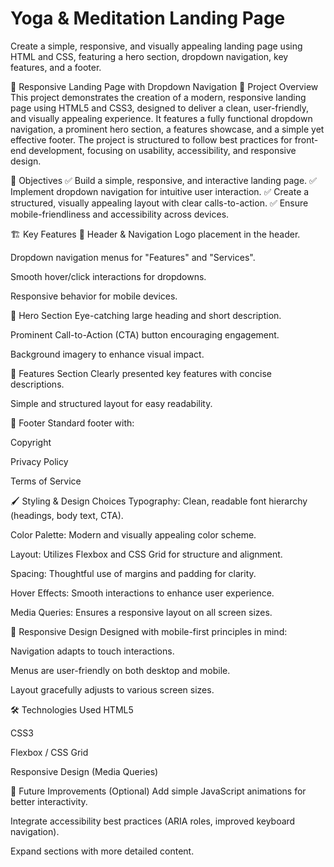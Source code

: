# Yoga & Meditation Landing Page
Create a simple, responsive, and visually appealing landing page using HTML and CSS,  featuring a hero section, dropdown navigation, key features, and a footer. 


🚀 Responsive Landing Page with Dropdown Navigation
📄 Project Overview
This project demonstrates the creation of a modern, responsive landing page using HTML5 and CSS3, designed to deliver a clean, user-friendly, and visually appealing experience. It features a fully functional dropdown navigation, a prominent hero section, a features showcase, and a simple yet effective footer. The project is structured to follow best practices for front-end development, focusing on usability, accessibility, and responsive design.

🎯 Objectives
✅ Build a simple, responsive, and interactive landing page.
✅ Implement dropdown navigation for intuitive user interaction.
✅ Create a structured, visually appealing layout with clear calls-to-action.
✅ Ensure mobile-friendliness and accessibility across devices.

🏗️ Key Features
🔹 Header & Navigation
Logo placement in the header.

Dropdown navigation menus for "Features" and "Services".

Smooth hover/click interactions for dropdowns.

Responsive behavior for mobile devices.

🔹 Hero Section
Eye-catching large heading and short description.

Prominent Call-to-Action (CTA) button encouraging engagement.

Background imagery to enhance visual impact.

🔹 Features Section
Clearly presented key features with concise descriptions.

Simple and structured layout for easy readability.

🔹 Footer
Standard footer with:

Copyright

Privacy Policy

Terms of Service

🖌️ Styling & Design Choices
Typography: Clean, readable font hierarchy (headings, body text, CTA).

Color Palette: Modern and visually appealing color scheme.

Layout: Utilizes Flexbox and CSS Grid for structure and alignment.

Spacing: Thoughtful use of margins and padding for clarity.

Hover Effects: Smooth interactions to enhance user experience.

Media Queries: Ensures a responsive layout on all screen sizes.

📱 Responsive Design
Designed with mobile-first principles in mind:

Navigation adapts to touch interactions.

Menus are user-friendly on both desktop and mobile.

Layout gracefully adjusts to various screen sizes.

🛠️ Technologies Used
HTML5

CSS3

Flexbox / CSS Grid

Responsive Design (Media Queries)

📌 Future Improvements (Optional)
Add simple JavaScript animations for better interactivity.

Integrate accessibility best practices (ARIA roles, improved keyboard navigation).

Expand sections with more detailed content.

